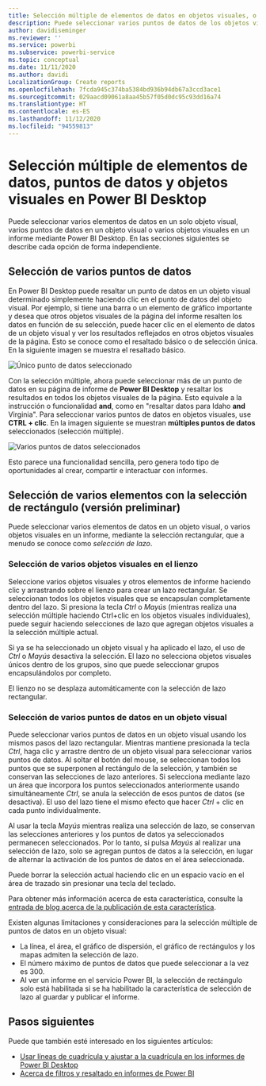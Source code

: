 ```yaml
---
title: Selección múltiple de elementos de datos en objetos visuales, o varios objetos visuales, en Power BI Desktop
description: Puede seleccionar varios puntos de datos de los objetos visuales de Power BI Desktop con un sencillo CTRL + clic.
author: davidiseminger
ms.reviewer: ''
ms.service: powerbi
ms.subservice: powerbi-service
ms.topic: conceptual
ms.date: 11/11/2020
ms.author: davidi
LocalizationGroup: Create reports
ms.openlocfilehash: 7fcda945c374ba5384bd936b94db67a3ccd3ace1
ms.sourcegitcommit: 029aacd09061a8aa45b57f05d0dc95c93dd16a74
ms.translationtype: HT
ms.contentlocale: es-ES
ms.lasthandoff: 11/12/2020
ms.locfileid: "94559813"
---
```

# <a name="multi-select-data-elements-data-points-and-visuals-in-power-bi-desktop"></a>Selección múltiple de elementos de datos, puntos de datos y objetos visuales en Power BI Desktop

Puede seleccionar varios elementos de datos en un solo objeto visual, varios puntos de datos en un objeto visual o varios objetos visuales en un informe mediante Power BI Desktop. En las secciones siguientes se describe cada opción de forma independiente.

## <a name="select-multiple-data-points"></a>Selección de varios puntos de datos

En Power BI Desktop puede resaltar un punto de datos en un objeto visual determinado simplemente haciendo clic en el punto de datos del objeto visual. Por ejemplo, si tiene una barra o un elemento de gráfico importante y desea que otros objetos visuales de la página del informe resalten los datos en función de su selección, puede hacer clic en el elemento de datos de un objeto visual y ver los resultados reflejados en otros objetos visuales de la página. Esto se conoce como el resaltado básico o de selección única. En la siguiente imagen se muestra el resaltado básico. 

![Único punto de datos seleccionado](media/desktop-multi-select/multi-select_01.png)

Con la selección múltiple, ahora puede seleccionar más de un punto de datos en su página de informe de **Power BI Desktop** y resaltar los resultados en todos los objetos visuales de la página. Esto equivale a la instrucción o funcionalidad **and**, como en "resaltar datos para Idaho **and** Virginia". Para seleccionar varios puntos de datos en objetos visuales, use **CTRL + clic**. En la imagen siguiente se muestran **múltiples puntos de datos** seleccionados (selección múltiple).

![Varios puntos de datos seleccionados](media/desktop-multi-select/multi-select_02.png)

Esto parece una funcionalidad sencilla, pero genera todo tipo de oportunidades al crear, compartir e interactuar con informes. 

## <a name="select-multiple-elements-using-rectangle-select-preview"></a>Selección de varios elementos con la selección de rectángulo (versión preliminar)

Puede seleccionar varios elementos de datos en un objeto visual, o varios objetos visuales en un informe, mediante la selección rectangular, que a menudo se conoce como *selección de lazo*. 

### <a name="select-multiple-visuals-on-the-canvas"></a>Selección de varios objetos visuales en el lienzo

Seleccione varios objetos visuales y otros elementos de informe haciendo clic y arrastrando sobre el lienzo para crear un lazo rectangular. Se seleccionan todos los objetos visuales que se encapsulan completamente dentro del lazo. Si presiona la tecla *Ctrl* o *Mayús* (mientras realiza una selección múltiple haciendo Ctrl+clic en los objetos visuales individuales), puede seguir haciendo selecciones de lazo que agregan objetos visuales a la selección múltiple actual. 

Si ya se ha seleccionado un objeto visual y ha aplicado el lazo, el uso de *Ctrl* o *Mayús* desactiva la selección. El lazo no selecciona objetos visuales únicos dentro de los grupos, sino que puede seleccionar grupos encapsulándolos por completo.

El lienzo no se desplaza automáticamente con la selección de lazo rectangular. 

### <a name="select-multiple-data-points-in-a-visual"></a>Selección de varios puntos de datos en un objeto visual

Puede seleccionar varios puntos de datos en un objeto visual usando los mismos pasos del lazo rectangular. Mientras mantiene presionada la tecla *Ctrl*, haga clic y arrastre dentro de un objeto visual para seleccionar varios puntos de datos. Al soltar el botón del mouse, se seleccionan todos los puntos que se superponen al rectángulo de la selección, y también se conservan las selecciones de lazo anteriores. Si selecciona mediante lazo un área que incorpora los puntos seleccionados anteriormente usando simultáneamente *Ctrl*, se anula la selección de esos puntos de datos (se desactiva). El uso del lazo tiene el mismo efecto que hacer *Ctrl* + clic en cada punto individualmente. 

Al usar la tecla *Mayús* mientras realiza una selección de lazo, se conservan las selecciones anteriores y los puntos de datos ya seleccionados permanecen seleccionados. Por lo tanto, si pulsa *Mayús* al realizar una selección de lazo, solo se agregan puntos de datos a la selección, en lugar de alternar la activación de los puntos de datos en el área seleccionada.

Puede borrar la selección actual haciendo clic en un espacio vacío en el área de trazado sin presionar una tecla del teclado.

Para obtener más información acerca de esta característica, consulte la [entrada de blog acerca de la publicación de esta característica](https://powerbi.microsoft.com/blog/power-bi-desktop-august-2020-feature-summary/#_Data_point).

Existen algunas limitaciones y consideraciones para la selección múltiple de puntos de datos en un objeto visual:

* La línea, el área, el gráfico de dispersión, el gráfico de rectángulos y los mapas admiten la selección de lazo.
* El número máximo de puntos de datos que puede seleccionar a la vez es 300.
* Al ver un informe en el servicio Power BI, la selección de rectángulo solo está habilitada si se ha habilitado la característica de selección de lazo al guardar y publicar el informe.

## <a name="next-steps"></a>Pasos siguientes

Puede que también esté interesado en los siguientes artículos:

* [Usar líneas de cuadrícula y ajustar a la cuadrícula en los informes de Power BI Desktop](desktop-gridlines-snap-to-grid.md)
* [Acerca de filtros y resaltado en informes de Power BI](power-bi-reports-filters-and-highlighting.md)

